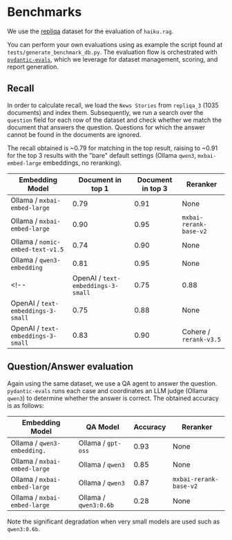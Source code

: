 # Benchmarks

We use the [repliqa](https://huggingface.co/datasets/ServiceNow/repliqa) dataset for the evaluation of `haiku.rag`.

You can perform your own evaluations using as example the script found at
`tests/generate_benchmark_db.py`. The evaluation flow is orchestrated with
[`pydantic-evals`](https://github.com/pydantic/pydantic-ai/tree/main/libs/pydantic-evals),
which we leverage for dataset management, scoring, and report generation.

## Recall

In order to calculate recall, we load the `News Stories` from `repliqa_3` (1035 documents) and index them. Subsequently, we run a search over the `question` field for each row of the dataset and check whether we match the document that answers the question. Questions for which the answer cannot be found in the documents are ignored.


The recall obtained is ~0.79 for matching in the top result, raising to ~0.91 for the top 3 results with the "bare" default settings (Ollama `qwen3`, `mxbai-embed-large` embeddings, no reranking).

| Embedding Model                       | Document in top 1 | Document in top 3 | Reranker               |
|---------------------------------------|-------------------|-------------------|------------------------|
| Ollama / `mxbai-embed-large`          | 0.79              | 0.91              | None                   |
| Ollama / `mxbai-embed-large`          | 0.90              | 0.95              | `mxbai-rerank-base-v2` |
| Ollama / `nomic-embed-text-v1.5`      | 0.74              | 0.90              | None                   |
| Ollama / `qwen3-embedding`            | 0.81              | 0.95              | None                   |
<!-- | OpenAI / `text-embeddings-3-small`    | 0.75              | 0.88              | None                   |
| OpenAI / `text-embeddings-3-small`    | 0.75              | 0.88              | None                   |
| OpenAI / `text-embeddings-3-small`    | 0.83              | 0.90              | Cohere / `rerank-v3.5` | -->

## Question/Answer evaluation

Again using the same dataset, we use a QA agent to answer the question.
`pydantic-evals` runs each case and coordinates an LLM judge (Ollama `qwen3`) to
determine whether the answer is correct. The obtained accuracy is as follows:

| Embedding Model                    | QA Model                          | Accuracy  | Reranker               |
|------------------------------------|-----------------------------------|-----------|------------------------|
| Ollama / `qwen3-embedding. `       | Ollama / `gpt-oss`                | 0.93      | None                   |
| Ollama / `mxbai-embed-large`       | Ollama / `qwen3`                  | 0.85      | None                   |
| Ollama / `mxbai-embed-large`       | Ollama / `qwen3`                  | 0.87      | `mxbai-rerank-base-v2` |
| Ollama / `mxbai-embed-large`       | Ollama / `qwen3:0.6b`             | 0.28      | None                   |

Note the significant degradation when very small models are used such as `qwen3:0.6b`.
<!-- | Ollama / `mxbai-embed-large`       | Anthropic / `Claude Sonnet 3.7`   | 0.79      | None                   |
| OpenAI / `text-embeddings-3-small` | OpenAI / `gpt-4-turbo`            | 0.62      | None                   | -->

